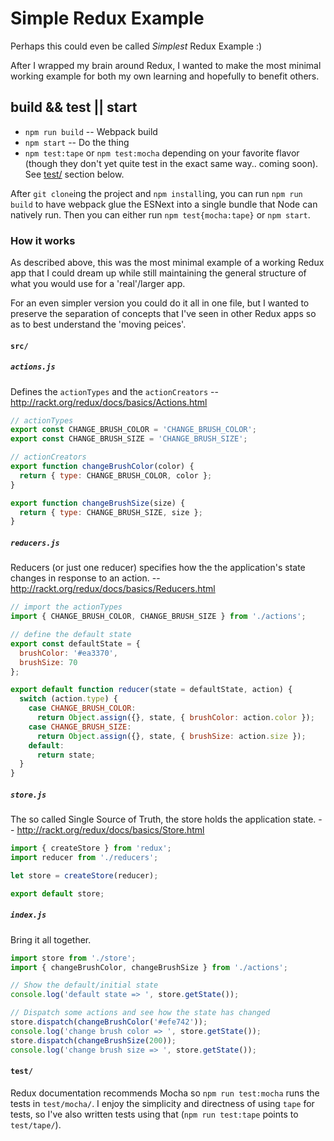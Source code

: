 # Simple Redux Example

Perhaps this could even be called _Simplest_ Redux Example :) 

After I wrapped my brain around Redux, I wanted to make the most minimal working example for both my own learning and hopefully to benefit others. 

## build && test || start 

* `npm run build` -- Webpack build
* `npm start` -- Do the thing
* `npm test:tape` or `npm test:mocha` depending on your favorite flavor (though they don't yet quite test in the exact same way.. coming soon). See [test/](#test) section below. 

After `git clone`ing the project and `npm install`ing, you can run `npm run build` to have webpack glue the ESNext into a single bundle that Node can natively run. Then you can either run `npm test{mocha:tape}` or `npm start`. 

### How it works

As described above, this was the most minimal example of a working Redux app that I could dream up while still maintaining the general structure of what you would use for a 'real'/larger app. 

For an even simpler version you could do it all in one file, but I wanted to preserve the separation of concepts that I've seen in other Redux apps so as to best understand the 'moving peices'. 

#### `src/`

##### `actions.js`

Defines the `actionTypes` and the `actionCreators` -- http://rackt.org/redux/docs/basics/Actions.html

```javascript
// actionTypes
export const CHANGE_BRUSH_COLOR = 'CHANGE_BRUSH_COLOR';
export const CHANGE_BRUSH_SIZE = 'CHANGE_BRUSH_SIZE';

// actionCreators
export function changeBrushColor(color) {
  return { type: CHANGE_BRUSH_COLOR, color };
}

export function changeBrushSize(size) {
  return { type: CHANGE_BRUSH_SIZE, size };
}
```

##### `reducers.js`

Reducers (or just one reducer) specifies how the the application's state changes in response to an action. -- http://rackt.org/redux/docs/basics/Reducers.html

```javascript
// import the actionTypes
import { CHANGE_BRUSH_COLOR, CHANGE_BRUSH_SIZE } from './actions';

// define the default state
export const defaultState = {
  brushColor: '#ea3370',
  brushSize: 70
};

export default function reducer(state = defaultState, action) {
  switch (action.type) {
    case CHANGE_BRUSH_COLOR:
      return Object.assign({}, state, { brushColor: action.color });
    case CHANGE_BRUSH_SIZE:
      return Object.assign({}, state, { brushSize: action.size });
    default:
      return state;
  }
}
```

##### `store.js`

The so called Single Source of Truth, the store holds the application state. -- http://rackt.org/redux/docs/basics/Store.html 

```javascript
import { createStore } from 'redux';
import reducer from './reducers';

let store = createStore(reducer);

export default store;
```

##### `index.js`

Bring it all together.

```javascript
import store from './store';
import { changeBrushColor, changeBrushSize } from './actions';

// Show the default/initial state
console.log('default state => ', store.getState());

// Dispatch some actions and see how the state has changed
store.dispatch(changeBrushColor('#efe742'));
console.log('change brush color => ', store.getState());
store.dispatch(changeBrushSize(200));
console.log('change brush size => ', store.getState());
```

#### `test/`

Redux documentation recommends Mocha so `npm run test:mocha` runs the tests in `test/mocha/`. I enjoy the simplicity and directness of using `tape` for tests, so I've also written tests using that (`npm run test:tape` points to `test/tape/`).
